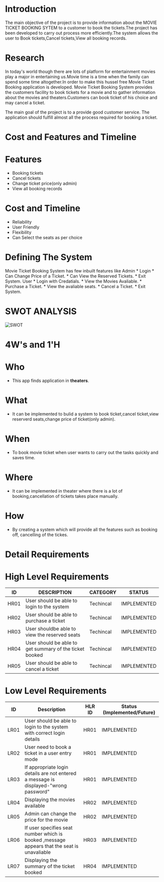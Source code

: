# Introduction
The main objective of the project is to provide information about the MOVIE TICKET BOOKING SYTEM to a customer to book the tickets.The project has been developed to carry out process more efficiently.The system allows the user to Book tickets,Cancel tickets,View all booking records.

# Research
In today's world though there are lots of platform for entertainment movies play a major in entertaining us.Movie time is a time when the family can spend some time altogether.In order to make this hussel free Movie Ticket Booking application is developed. Movie Ticket Booking System provides the customers facility to book tickets for a movie and to gather information about the movies and theaters.Customers can book ticket of his choice and may cancel a ticket.

The main goal of the project is to a provide good  customer service. The application should fulfill almost all the process required for booking a ticket.

# Cost and Features and Timeline
# Features
* Booking tickets
* Cancel tickets
* Change ticket price(only admin)
* View all booking records

# Cost and Timeline
* Reliability
* User Friendly
* Flexibility
* Can Select the seats as per choice

# Defining The System
Movie Ticket Booking System has few inbuilt features like Admin * Login * Can Change Price of a Ticket. * Can View the Reserved Tickets. * Exit System. User * Login with Credatials. * View the Movies Avaliable. * Purchase a Ticket. * View the avaliable seats. * Cancel a Ticket. * Exit System.

# SWOT ANALYSIS
![SWOT](https://user-images.githubusercontent.com/98818008/153141231-f5af9ebe-89a2-4c53-b819-bdeef1c4c04c.png)


# 4W's and 1'H

# Who
* This app finds application in **theaters**. 
# What
* It can be implemented to bulid a system to book ticket,cancel ticket,view reserverd seats,change price of ticket(only admin).
# When
* To book movie ticket when user wants to carry out the tasks quickly and saves time.
# Where
* It can be implemented in theater where there is a lot of booking,cancellation of tickets takes place manually.
# How
* By creating a system which will provide all the features such as booking off, cancelling of the tickes.

# Detail Requirements  
# High Level Requirements
|**ID**|**DESCRIPTION**|**CATEGORY**|**STATUS**|
|---|----|----|------|
|HR01|User should be able to login to the system	|Techincal	|IMPLEMENTED
|HR02|User should be able to purchase a ticket|	Techincal|	IMPLEMENTED
|HR03|User shouldbe able to view the reserved seats	|	Techincal|	IMPLEMENTED
|HR04|User should be able to get summary of the ticket booked|	Techincal|	IMPLEMENTED
|HR05|User should be able to cancel a ticket	|Techincal|	IMPLEMENTED

# Low Level Requirements
|ID|	Description|	HLR ID	|Status (Implemented/Future)
|--|-----|---|---|
|LR01|	User should be able to login to the system with correct login details|	HR01|	IMPLEMENTED
|LR02|	User need to book a ticket in a user entry mode|	HR01|	IMPLEMENTED
|LR03|	If appropriate login details are not entered a message is displayed-"wrong password"|	HR01|	IMPLEMENTED
|LR04|	Displaying the movies available|	HR02	|IMPLEMENTED
|LR05|	Admin can change the price for the movie|	HR02	|IMPLEMENTED
|LR06|	If user specifies seat number which is booked ,message appears that the seat is unavaliable|	HR03|	IMPLEMENTED
|LR07|	Displaying the summary of the ticket booked	|HR04|	IMPLEMENTED


